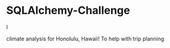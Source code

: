 # SQLAlchemy-Challenge

I[](https://github.com/yaf978/SQLAlchemy-Challenge/blob/main/Images/surfs-up.png)

climate analysis for Honolulu, Hawaii! To help with  trip planning
